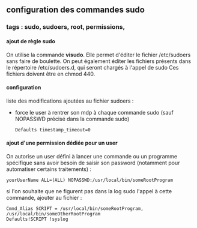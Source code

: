 ## configuration des commandes sudo
### tags : sudo, sudoers, root, permissions, 

#### ajout de règle sudo
On utilise la commande **visudo**.
Elle permet d'éditer le fichier /etc/sudoers sans faire de boulette.
On peut également éditer les fichiers présents dans le répertoire /etc/sudoers.d, qui seront chargés à l'appel de sudo
Ces fichiers doivent être en chmod 440.

#### configuration
liste des modifications ajoutées au fichier sudoers : 
- force le user à rentrer son mdp à chaque commande sudo (sauf NOPASSWD précisé dans la commande sudo)
    ```
    Defaults timestamp_timeout=0
    ```

#### ajout d'une permission dédiée pour un user
On autorise un user défini à lancer une commande ou un programme spécifique sans avoir besoin de saisir son password (notamment pour automatiser certains traitements) : 
```
yourUserName ALL=(ALL) NOPASSWD:/usr/local/bin/someRootProgram
```

si l'on souhaite que ne figurent pas dans la log sudo l'appel à cette commande, ajouter au fichier :
```
Cmnd_Alias SCRIPT = /usr/local/bin/someRootProgram, /usr/local/bin/someOtherRootProgram
Defaults!SCRIPT !syslog
```
